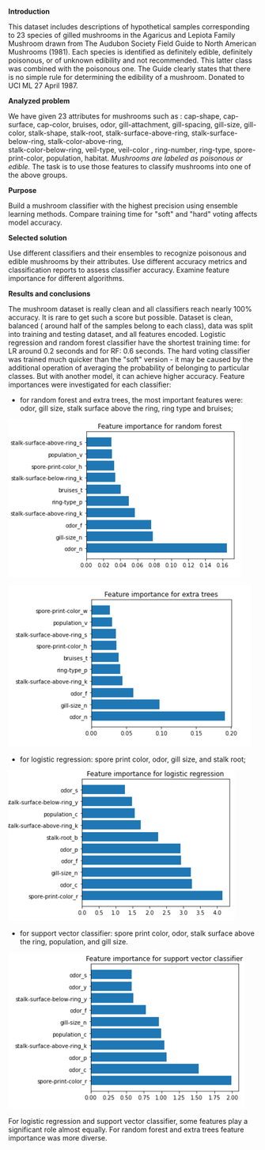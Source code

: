 **Introduction**

This dataset includes descriptions of hypothetical samples corresponding to 23 species of gilled
mushrooms in the Agaricus and Lepiota Family Mushroom drawn from The Audubon Society Field
Guide to North American Mushrooms (1981). Each species is identified as definitely edible,
definitely poisonous, or of unknown edibility and not recommended. This latter class was combined
with the poisonous one. The Guide clearly states that there is no simple rule for determining the
edibility of a mushroom. Donated to UCI ML 27 April 1987.


**Analyzed problem**

We have given 23 attributes for mushrooms such as : 
cap-shape, cap-surface, cap-color, bruises, odor, gill-attachment, gill-spacing, gill-size, gill-color,
stalk-shape, stalk-root, stalk-surface-above-ring, stalk-surface-below-ring, stalk-color-above-ring,  
stalk-color-below-ring, veil-type, veil-color , ring-number, ring-type, spore-print-color, population,
habitat. 
*Mushrooms are labeled as poisonous or edible.*
The task is to use those features to classify mushrooms into one of the above groups.


**Purpose**

Build a mushroom classifier with the highest precision using ensemble learning methods.
Compare training time for "soft" and "hard" voting affects model accuracy.


**Selected solution**

Use different classifiers and their ensembles to recognize poisonous and edible mushrooms
by their attributes.
Use different accuracy metrics and classification reports to assess classifier accuracy.
Examine feature importance for different algorithms.

**Results and conclusions**

The mushroom dataset is really clean and all classifiers reach nearly 100% accuracy. It is rare to get such a
score but possible. Dataset is clean, balanced ( around half of the samples belong to each class), data was split
into training and testing dataset, and all features encoded.
Logistic regression and random forest classifier have the shortest training time: for LR around 0.2 seconds
and for RF: 0.6 seconds. The hard voting classifier was trained much quicker than the "soft" version - it may be caused by 
the additional operation of averaging the probability of belonging to particular classes. But with another model,
it can achieve higher accuracy.
Feature importances were investigated for each classifier:
 - for random forest and extra trees, the most important features were: odor, gill size, stalk surface above the ring,
 ring type and bruises;

![](Images/Feature_imp_random_forest.PNG)

![](Images/Feature_imp_extratrees.PNG)
 
 - for logistic regression: spore print color, odor, gill size, and stalk root;
 
![](Images/Feature_imp_lr.PNG)

- for support vector classifier: spore print color, odor, stalk surface above the ring, population, and gill size.

![](Images/Feature_imp_svc.PNG)

For logistic regression and support vector classifier, some features play a significant
role almost equally. For random forest and extra trees feature importance was more diverse.



